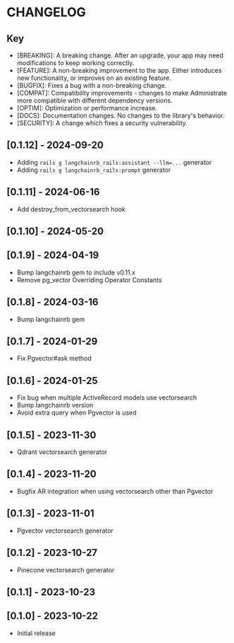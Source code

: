 # CHANGELOG

## Key
- [BREAKING]: A breaking change. After an upgrade, your app may need modifications to keep working correctly.
- [FEATURE]: A non-breaking improvement to the app. Either introduces new functionality, or improves on an existing feature.
- [BUGFIX]: Fixes a bug with a non-breaking change.
- [COMPAT]: Compatibility improvements - changes to make Administrate more compatible with different dependency versions.
- [OPTIM]: Optimization or performance increase.
- [DOCS]: Documentation changes. No changes to the library's behavior.
- [SECURITY]: A change which fixes a security vulnerability.

## [0.1.12] - 2024-09-20
- Adding `rails g langchainrb_rails:assistant --llm=...` generator
- Adding `rails g langchainrb_rails:prompt` generator

## [0.1.11] - 2024-06-16
- Add destroy_from_vectorsearch hook

## [0.1.10] - 2024-05-20

## [0.1.9] - 2024-04-19
- Bump langchainrb gem to include v0.11.x
- Remove pg_vector Overriding Operator Constants

## [0.1.8] - 2024-03-16
- Bump langchainrb gem

## [0.1.7] - 2024-01-29
- Fix Pgvector#ask method

## [0.1.6] - 2024-01-25
- Fix bug when multiple ActiveRecord models use vectorsearch
- Bump langchainrb version
- Avoid extra query when Pgvector is used

## [0.1.5] - 2023-11-30
- Qdrant vectorsearch generator

## [0.1.4] - 2023-11-20
- Bugfix AR integration when using vectorsearch other than Pgvector

## [0.1.3] - 2023-11-01
- Pgvector vectorsearch generator

## [0.1.2] - 2023-10-27
- Pinecone vectorsearch generator

## [0.1.1] - 2023-10-23

## [0.1.0] - 2023-10-22
- Initial release
